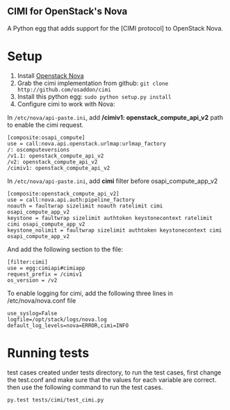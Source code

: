 CIMI for OpenStack's Nova
--------------------------

A Python egg that adds support for the [CIMI protocol] to OpenStack Nova.

Setup
=====

1. Install [Openstack Nova](http://wiki.openstack.org/InstallInstructions/Nova)
2. Grab the cimi implementation from github:
     `git clone http://github.com/osaddon/cimi`
3. Install this python egg: `sudo python setup.py install`
4. Configure cimi to work with Nova:

In `/etc/nova/api-paste.ini`, add __/cimiv1: openstack_compute_api_v2__ path to
enable the cimi request.

    [composite:osapi_compute]
    use = call:nova.api.openstack.urlmap:urlmap_factory
    /: oscomputeversions
    /v1.1: openstack_compute_api_v2
    /v2: openstack_compute_api_v2
    /cimiv1: openstack_compute_api_v2

In `/etc/nova/api-paste.ini`, add __cimi__ filter before osapi_compute_app_v2

    [composite:openstack_compute_api_v2]
    use = call:nova.api.auth:pipeline_factory
    noauth = faultwrap sizelimit noauth ratelimit cimi osapi_compute_app_v2
    keystone = faultwrap sizelimit authtoken keystonecontext ratelimit cimi osapi_compute_app_v2
    keystone_nolimit = faultwrap sizelimit authtoken keystonecontext cimi osapi_compute_app_v2

And add the following section to the file:

    [filter:cimi]
    use = egg:cimiapi#cimiapp
    request_prefix = /cimiv1
    os_version = /v2

To enable logging for cimi, add the following three lines in /etc/nova/nova.conf file

    use_syslog=False
    logfile=/opt/stack/logs/nova.log
    default_log_levels=nova=ERROR,cimi=INFO


Running tests
=============

test cases created under tests directory, to run the test cases, first change
the test.conf and make sure that the values for each variable are correct. then
use the following command to run the test cases.

    py.test tests/cimi/test_cimi.py